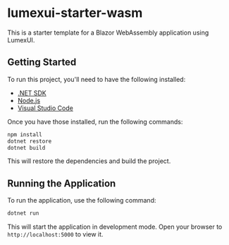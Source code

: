 # lumexui-starter-wasm

This is a starter template for a Blazor WebAssembly application using LumexUI.

## Getting Started

To run this project, you'll need to have the following installed:

- [.NET SDK](https://dotnet.microsoft.com/download)
- [Node.js](https://nodejs.org/en/download/)
- [Visual Studio Code](https://code.visualstudio.com/)

Once you have those installed, run the following commands:

```bash
npm install
dotnet restore
dotnet build
```

This will restore the dependencies and build the project.

## Running the Application

To run the application, use the following command:

```bash
dotnet run
```

This will start the application in development mode. Open your browser to `http://localhost:5000` to view it.

